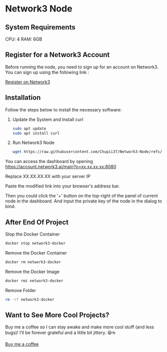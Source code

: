 # Network3 Node

## System Requirements
CPU: 4
RAM: 6GB

## Register for a Network3 Account
Before running the node, you need to sign up for an account on Network3. You can sign up using the following link :

[Register on Network3](https://account.network3.ai/register_page?rc=43d8df25)

## Installation
Follow the steps below to install the necessary software:
1. Update the System and Install curl
    ```bash
    sudo apt update
    sudo apt install curl
    ```
2. Run Network3 Node
    ```bash
    wget https://raw.githubusercontent.com/Chupii37/Network3-Node/refs/heads/main/network3.sh -O network3.sh && chmod +x network3.sh && ./network3.sh
    ```

You can access the dashboard by opening https://account.network3.ai/main?o=xx.xx.xx.xx:8080

Replace XX.XX.XX.XX with your server IP

Paste the modified link into your browser's address bar.

Then you could click the '+' button on the top-right of the panel of current node in the dashboard. And input the private key of the node in the dialog to bind.

## After End Of Project
Stop the Docker Container
```bash
docker stop network3-docker
 ```

Remove the Docker Container
```bash
docker rm network3-docker
 ```

Remove the Docker Image
```bash
docker rmi network3-docker
 ```
Remove Folder
```bash
rm -rf network3-docker
```

## Want to See More Cool Projects?

Buy me a coffee so I can stay awake and make more cool stuff (and less bugs)! I’ll be forever grateful and a little bit jittery. 😆☕ 

[Buy me a coffee](https://paypal.me/chupii37 )

